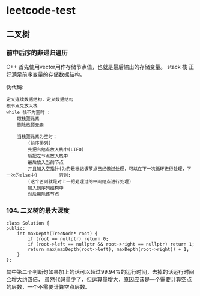 # leetcode-test

## 二叉树

### 前中后序的非递归遍历

C++
    首先使用vector用作存储节点值，也就是最后输出的存储变量。
    stack 栈  正好满足前序变量的存储数据结构。
    
伪代码:

    定义连续数据结构，定义数据结构
    根节点先放入栈
    while 栈不为空时 :
        取栈顶元素
        删除栈顶元素
        
        当栈顶元素为空时：
            (前序排列)
            先把右结点放入栈中(LIFO)
            后把左节点放入栈中
            最后放入当前节点
            并且加入空指针(为的是标记该节点已经做过处理，可以在下一次循环进行处理，下一次的else中)        否则:
            (这个否则就是对上一把处理过的中间结点进行处理)
            加入到序列结构中
            然后删除该节点 
            
### 104. 二叉树的最大深度

```
class Solution {
public:
    int maxDepth(TreeNode* root) {
        if (root == nullptr) return 0;
        if (root->left == nullptr && root->right == nullptr) return 1;
        return max(maxDepth(root->left), maxDepth(root->right)) + 1;
    }
};
```

其中第二个判断句如果加上的话可以超过99.94%的运行时间，去掉的话运行时间会增大约四倍，
虽然代码量少了，但运算量增大，原因应该是一个需要计算空点的层数，一个不需要计算空点层数。
